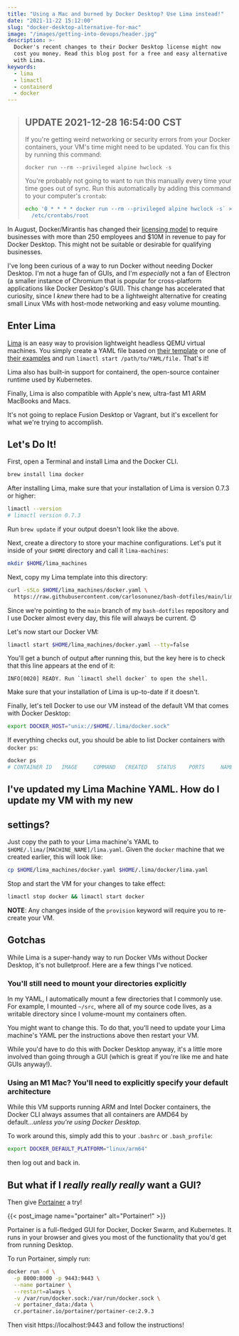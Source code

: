 ```yaml
---
title: "Using a Mac and burned by Docker Desktop? Use Lima instead!"
date: "2021-11-22 15:12:00"
slug: "docker-desktop-alternative-for-mac"
image: "/images/getting-into-devops/header.jpg"
description: >-
  Docker's recent changes to their Docker Desktop license might now
  cost you money. Read this blog post for a free and easy alternative
  with Lima.
keywords:
  - lima
  - limactl
  - containerd
  - docker
---
```


> ## UPDATE 2021-12-28 16:54:00 CST
>
> If you're getting weird networking or security errors from your Docker
> containers, your VM's time might need to be updated. You can fix this
> by running this command:
>
> `docker run --rm --privileged alpine hwclock -s`
>
> You're probably not going to want to run this manually every time
> your time goes out of sync. Run this automatically by adding this command
> to your computer's `crontab`:
>
> ```sh
> echo '0 * * * * docker run --rm --privileged alpine hwclock -s` > \
>   /etc/crontabs/root
> ```

In August, Docker/Mirantis has changed their [licensing
model](https://www.docker.com/blog/updating-product-subscriptions/) to require
businesses with more than 250 employees and $10M in revenue to pay for Docker Desktop.
This might not be suitable or desirable for qualifying businesses.

I've long been curious of a way to run Docker without needing Docker Desktop.
I'm not a huge fan of GUIs, and I'm _especially_ not a fan of Electron
(a smaller instance of Chromium that is popular for cross-platform
applications like Docker Desktop's GUI). This change has accelerated that
curiosity, since I _knew_ there had to be a lightweight alternative for
creating small Linux VMs with host-mode networking and easy volume mounting.

## Enter Lima

[Lima](https://github.com/lima-vm/lima) is an easy way to provision lightweight
headless QEMU virtual machines. You simply create a YAML file based on
[their
template](https://github.com/lima-vm/lima/blob/master/pkg/limayaml/default.yaml)
or one of [their
examples](https://github.com/lima-vm/lima/blob/master/examples/) and run
`limactl start /path/to/YAML/file.` That's it!

Lima also has built-in support for containerd, the open-source container
runtime used by Kubernetes.

Finally, Lima is also compatible with Apple's new, ultra-fast M1 ARM MacBooks
and Macs.

It's not going to replace Fusion Desktop or Vagrant, but it's excellent
for what we're trying to accomplish.

## Let's Do It!

First, open a Terminal and install Lima and the Docker CLI.

```sh
brew install lima docker
```

After installing Lima, make sure that your installation of Lima is version 0.7.3
or higher:

```sh
limactl --version
# limactl version 0.7.3
```

Run `brew update` if your output doesn't look like the above.

Next, create a directory to store your machine configurations. Let's put
it inside of your `$HOME` directory and call it `lima-machines`:

```sh
mkdir $HOME/lima_machines
```

Next, copy my Lima template into this directory:

```sh
curl -sSLo $HOME/lima_machines/docker.yaml \
  https://raw.githubusercontent.com/carlosonunez/bash-dotfiles/main/lima_machine.yaml
```

Since we're pointing to the `main` branch of my `bash-dotfiles` repository and
I use Docker almost every day, this file will always be current. 😊

Let's now start our Docker VM:

```sh
limactl start $HOME/lima_machines/docker.yaml --tty=false
```

You'll get a bunch of output after running this, but the key here is to check
that this line appears at the end of it:

```
INFO[0020] READY. Run `limactl shell docker` to open the shell.
```

Make sure that your installation of Lima is up-to-date if it doesn't.

Finally, let's tell Docker to use our VM instead of the default VM that comes
with Docker Desktop:

```sh
export DOCKER_HOST="unix://$HOME/.lima/docker.sock"
```

If everything checks out, you should be able to list Docker containers
with `docker ps`:

```sh
docker ps
# CONTAINER ID   IMAGE     COMMAND   CREATED   STATUS    PORTS     NAMES
```

## I've updated my Lima Machine YAML. How do I update my VM with my new
## settings?

Just copy the path to your Lima machine's YAML to
`$HOME/.lima/[MACHINE_NAME]/lima.yaml`. Given the `docker` machine that we
created earlier, this will look like:

```sh
cp $HOME/lima_machines/docker.yaml $HOME/.lima/docker/lima.yaml
```

Stop and start the VM for your changes to take effect:

```sh
limactl stop docker && limactl start docker
```

**NOTE**: Any changes inside of the `provision` keyword will require you to
re-create your VM.

## Gotchas

While Lima is a super-handy way to run Docker VMs without Docker Desktop,
it's not bulletproof. Here are a few things I've noticed.

### You'll still need to mount your directories explicitly

In my YAML, I automatically mount a few directories that I commonly use.
For example, I mounted `~/src`, where all of my source code lives, as a
writable directory since I volume-mount my containers often.

You might want to change this. To do that, you'll need to update your
Lima machine's YAML per the instructions above then restart your VM.

While you'd have to do this with Docker Desktop anyway, it's a little more
involved than going through a GUI (which is great if you're like me
and hate GUIs anyway!).

### Using an M1 Mac? You'll need to explicitly specify your default architecture

While this VM supports running ARM and Intel Docker containers, the Docker CLI
always assumes that all containers are AMD64 by default..._unless you're using
Docker Desktop_.

To work around this, simply add this to your `.bashrc` or `.bash_profile`:

```sh
export DOCKER_DEFAULT_PLATFORM="linux/arm64"
```

then log out and back in.

## But what if I _really really really_ want a GUI?

Then give [Portainer](https://github.com/portainer/portainer) a try!

{{< post_image name="portainer" alt="Portainer!" >}}

Portainer is a full-fledged GUI for Docker, Docker Swarm, and Kubernetes. It
runs in your browser and gives you most of the functionality that you'd
get from running Desktop.

To run Portainer, simply run:

```sh
docker run -d \
  -p 8000:8000 -p 9443:9443 \
  --name portainer \
  --restart=always \
  -v /var/run/docker.sock:/var/run/docker.sock \
  -v portainer_data:/data \
  cr.portainer.io/portainer/portainer-ce:2.9.3
```

Then visit https://localhost:9443 and follow the instructions!
